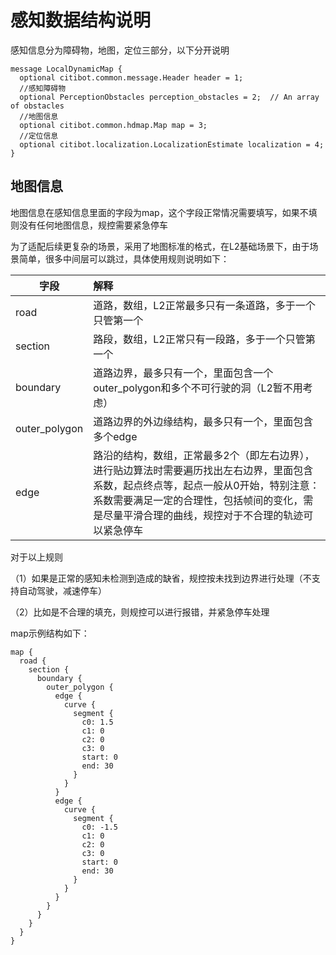 # 感知数据结构说明

感知信息分为障碍物，地图，定位三部分，以下分开说明

```
message LocalDynamicMap {
  optional citibot.common.message.Header header = 1;
  //感知障碍物
  optional PerceptionObstacles perception_obstacles = 2;  // An array of obstacles
  //地图信息
  optional citibot.common.hdmap.Map map = 3;
  //定位信息
  optional citibot.localization.LocalizationEstimate localization = 4;
}
```

## 地图信息

地图信息在感知信息里面的字段为map，这个字段正常情况需要填写，如果不填则没有任何地图信息，规控需要紧急停车

为了适配后续更复杂的场景，采用了地图标准的格式，在L2基础场景下，由于场景简单，很多中间层可以跳过，具体使用规则说明如下：

| 字段            | 解释                                                                                                                                                |
| ------------- |:------------------------------------------------------------------------------------------------------------------------------------------------- |
| road          | 道路，数组，L2正常最多只有一条道路，多于一个只管第一个                                                                                                                      |
| section       | 路段，数组，L2正常只有一段路，多于一个只管第一个                                                                                                                         |
| boundary      | 道路边界，最多只有一个，里面包含一个outer_polygon和多个不可行驶的洞（L2暂不用考虑）                                                                                                 |
| outer_polygon | 道路边界的外边缘结构，最多只有一个，里面包含多个edge                                                                                                                      |
| edge          | 路沿的结构，数组，正常最多2个（即左右边界），进行贴边算法时需要遍历找出左右边界，里面包含系数，起点终点等，起点一般从0开始，特别注意：系数需要满足一定的合理性，包括帧间的变化，需是尽量平滑合理的曲线，规控对于不合理的轨迹可以紧急停车 |

对于以上规则

（1）如果是正常的感知未检测到造成的缺省，规控按未找到边界进行处理（不支持自动驾驶，减速停车）

（2）比如是不合理的填充，则规控可以进行报错，并紧急停车处理

map示例结构如下：

```
map {
  road {
    section {
      boundary {
        outer_polygon {
          edge {
            curve {
              segment {
                c0: 1.5
                c1: 0
                c2: 0
                c3: 0
                start: 0
                end: 30
              }
            }
          }
          edge {
            curve {
              segment {
                c0: -1.5
                c1: 0
                c2: 0
                c3: 0
                start: 0
                end: 30
              }
            }
          }
        }
      }
    }
  }
}
```

